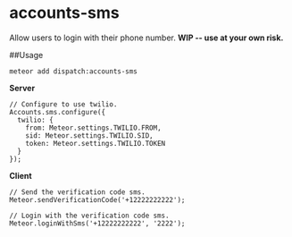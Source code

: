 accounts-sms
=============
Allow users to login with their phone number. **WIP -- use at your own risk.**

##Usage

`meteor add dispatch:accounts-sms`

**Server**

```
// Configure to use twilio.
Accounts.sms.configure({
  twilio: {
    from: Meteor.settings.TWILIO.FROM,
    sid: Meteor.settings.TWILIO.SID,
    token: Meteor.settings.TWILIO.TOKEN
  }
});
```

**Client**

```
// Send the verification code sms.
Meteor.sendVerificationCode('+12222222222');
```

```
// Login with the verification code sms.
Meteor.loginWithSms('+12222222222', '2222');
```
